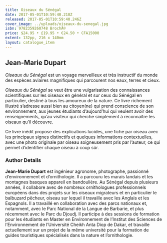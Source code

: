 ```yaml
---
title: Oiseaux du Sénégal
date: 2017-05-01T10:59:40.218Z
released: 2017-05-01T10:59:40.246Z
cover_image: ../uploads/oiseaux-du-senegal.jpg
isbn: 9782359260748 BrochÃ©
price: $24.95 • £19.95 • €24.50 • CFA15000
extent: 132pp, 216 x 140mm
layout: catalogue_item
---
```

## Jean-Marie Dupart

*Oiseaux du Sénégal* est un voyage merveilleux et très instructif du monde des espèces aviaires magnifiques qui parcourent nos eaux, terres et cieux.

*Oiseaux du Sénégal* se veut être une vulgarisation des connaissances scientifiques sur les oiseaux en général et sur ceux du Sénégal en particulier, destiné à tous les amoureux de la nature. Ce livre richement illustré s’adresse aussi bien au citoyen(ne) qui prend conscience de son environnement, aux jeunes étudiants d’aujourd’hui qui veulent avoir des renseignements, qu’au visiteur qui cherche simplement à reconnaître les oiseaux qu’il découvre.

Ce livre inédit propose des explications lucides, une fiche par oiseau avec les principaux signes distinctifs et quelques informations contextuelles, avec une photo originale par oiseau soigneusement pris par l’auteur, ce qui permet d’identifier chaque oiseau à coup sûr.

### Author Details

**Jean-Marie Dupart** est ingénieur agronome, photographe, passionné d’environnement et d’ornithologie. Il a parcouru les marais landais et les montagnes basques appareil en bandoulière. Au Sénégal depuis plusieurs années, il collabore avec de nombreux ornithologues professionnels européens dans des projets sur les oiseaux migrateurs et en particulier le balbuzard pêcheur, oiseau sur lequel il travaille avec les Anglais et les Espagnols. Il a travaillé en collaboration avec des parcs nationaux et, notamment, avec le Parc National de la Langue de Barbarie, et plus récemment avec le Parc du Djoudj. Il participe à des sessions de formation pour les étudiants en Master en Environnement de l’Institut des Sciences de l’Environnement de l’Université Cheikh Anta Diop de Dakar, et travaille actuellement sur un projet de la même université pour la formation de guides touristiques spécialisés dans la nature et l’ornithologie.